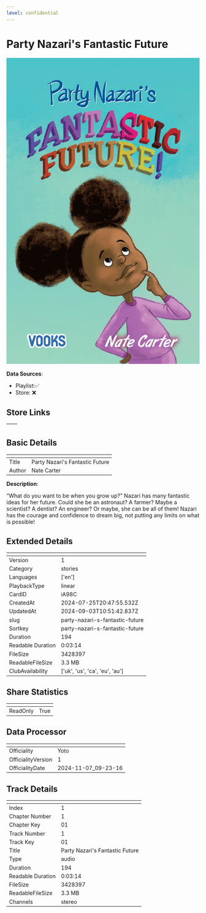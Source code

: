 ```yaml
---
level: confidential
---
```

# Party Nazari's Fantastic Future

![card_[iA98C].png](../../img/cards/card_[iA98C].png)

**Data Sources**: 

- Playlist:✅
- Store: ❌


## Store Links

| <!-- --> | <!-- --> |
| - | - |


## Basic Details

| <!-- --> | <!-- --> |
| - | - |
| Title | Party Nazari's Fantastic Future |
| Author | Nate Carter |

**Description**:

“What do you want to be when you grow up?” Nazari has many fantastic ideas for her future. Could she be an astronaut? A farmer? Maybe a scientist? A dentist? An engineer? Or maybe, she can be all of them! Nazari has the courage and confidence to dream big, not putting any limits on what is possible!


## Extended Details

| <!-- --> | <!-- --> |
| - | - |
| Version | 1 |
| Category | stories |
| Languages | ['en'] |
| PlaybackType | linear |
| CardID | iA98C |
| CreatedAt | 2024-07-25T20:47:55.532Z |
| UpdatedAt | 2024-09-03T10:51:42.837Z |
| slug | party-nazari-s-fantastic-future |
| Sortkey | party-nazari-s-fantastic-future |
| Duration | 194 |
| Readable Duration | 0:03:14 |
| FileSize | 3428397 |
| ReadableFileSize | 3.3 MB |
| ClubAvailability | ['uk', 'us', 'ca', 'eu', 'au'] |


## Share Statistics

| <!-- --> | <!-- --> |
| - | - |
| ReadOnly | True |


## Data Processor

| <!-- --> | <!-- --> |
| - | - |
| Officiality | Yoto
| OfficialityVersion | 1
| OfficialityDate | 2024-11-07_09-23-16


## Track Details

| <!-- --> | <!-- --> |
| - | - |
| Index | 1 |
| Chapter Number | 1 |
| Chapter Key | 01 |
| Track Number | 1 |
| Track Key | 01 |
| Title | Party Nazari's Fantastic Future |
| Type | audio |
| Duration | 194 |
| Readable Duration | 0:03:14 |
| FileSize | 3428397 |
| ReadableFileSize | 3.3 MB |
| Channels | stereo |

